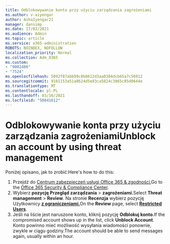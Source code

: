 ```yaml
---
title: Odblokowywanie konta przy użyciu zarządzania zagrożeniami
ms.author: v-aiyengar
author: AshaIyengar21
manager: dansimp
ms.date: 17/02/2021
ms.audience: Admin
ms.topic: article
ms.service: o365-administration
ROBOTS: NOINDEX, NOFOLLOW
localization_priority: Normal
ms.collection: Adm_O365
ms.custom:
- "9002486"
- "7524"
ms.openlocfilehash: 5092f87abb99c8b8612d3aa0384dcb65a7c56912
ms.sourcegitcommit: 9181153a51a8624d5e83ca5824c3865c85d0644e
ms.translationtype: MT
ms.contentlocale: pl-PL
ms.lasthandoff: 03/16/2021
ms.locfileid: "50841612"
---
```

# <a name="unblock-an-account-by-using-threat-management"></a><span data-ttu-id="354ce-102">Odblokowywanie konta przy użyciu zarządzania zagrożeniami</span><span class="sxs-lookup"><span data-stu-id="354ce-102">Unblock an account by using threat management</span></span>

<span data-ttu-id="354ce-103">Poniżej opisano, jak to zrobić:</span><span class="sxs-lookup"><span data-stu-id="354ce-103">Here's how to do this:</span></span> 

1. <span data-ttu-id="354ce-104">Przejdź do [Centrum zabezpieczeń usługi Office 365 & zgodności.](https://go.microsoft.com/fwlink/p/?linkid=2077143)</span><span class="sxs-lookup"><span data-stu-id="354ce-104">Go to the [Office 365 Security & Compliance Center](https://go.microsoft.com/fwlink/p/?linkid=2077143).</span></span>
1. <span data-ttu-id="354ce-105">Wybierz **pozycję Przegląd zarządzania**  >  **zagrożeniami.**</span><span class="sxs-lookup"><span data-stu-id="354ce-105">Select **Threat management** > **Review**.</span></span> <span data-ttu-id="354ce-106">Na stronie **Recenzja** wybierz pozycję Użytkownicy **[z ograniczeniami.](https://go.microsoft.com/fwlink/?linkid=2103514)**</span><span class="sxs-lookup"><span data-stu-id="354ce-106">On the **Review** page, select **[Restricted Users](https://go.microsoft.com/fwlink/?linkid=2103514)**.</span></span>
1. <span data-ttu-id="354ce-107">Jeśli na liście jest naruszone konto, kliknij pozycję **Odblokuj konto.**</span><span class="sxs-lookup"><span data-stu-id="354ce-107">If the compromised account shows up in the list, click **Unblock Account**.</span></span> <span data-ttu-id="354ce-108">Konto powinno mieć możliwość wysyłania wiadomości ponownie, zwykle w ciągu godziny.</span><span class="sxs-lookup"><span data-stu-id="354ce-108">The account should be able to send messages again, usually within an hour.</span></span>